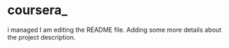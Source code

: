 # coursera_
i managed
I am editing the README file. Adding some more details about the project description.

